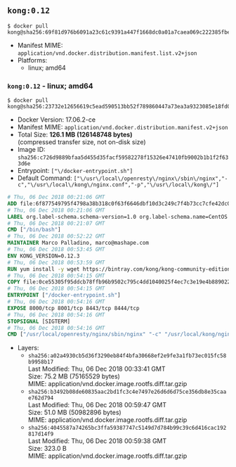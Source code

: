 ## `kong:0.12`

```console
$ docker pull kong@sha256:69f81d976b6091a23c61c9391a447f1668dc0a01a7caea069c222385fbeaa2d3
```

-	Manifest MIME: `application/vnd.docker.distribution.manifest.list.v2+json`
-	Platforms:
	-	linux; amd64

### `kong:0.12` - linux; amd64

```console
$ docker pull kong@sha256:23732e12656619c5ead590513bb52f789860447a73ea3a9323085e18fd0ee2c9
```

-	Docker Version: 17.06.2-ce
-	Manifest MIME: `application/vnd.docker.distribution.manifest.v2+json`
-	Total Size: **126.1 MB (126148748 bytes)**  
	(compressed transfer size, not on-disk size)
-	Image ID: `sha256:c726d9889bfaa5d455d35facf59582278f15326e47410fb9002b1b1f2f633d6e`
-	Entrypoint: `["\/docker-entrypoint.sh"]`
-	Default Command: `["\/usr\/local\/openresty\/nginx\/sbin\/nginx","-c","\/usr\/local\/kong\/nginx.conf","-p","\/usr\/local\/kong\/"]`

```dockerfile
# Thu, 06 Dec 2018 00:21:06 GMT
ADD file:6f877549795f4798a38b318c0f63f6646dbf10d3c249c7f4b73cc7cfe42dc0f5 in / 
# Thu, 06 Dec 2018 00:21:06 GMT
LABEL org.label-schema.schema-version=1.0 org.label-schema.name=CentOS Base Image org.label-schema.vendor=CentOS org.label-schema.license=GPLv2 org.label-schema.build-date=20181205
# Thu, 06 Dec 2018 00:21:07 GMT
CMD ["/bin/bash"]
# Thu, 06 Dec 2018 00:52:22 GMT
MAINTAINER Marco Palladino, marco@mashape.com
# Thu, 06 Dec 2018 00:53:45 GMT
ENV KONG_VERSION=0.12.3
# Thu, 06 Dec 2018 00:53:59 GMT
RUN yum install -y wget https://bintray.com/kong/kong-community-edition-rpm/download_file?file_path=centos/7/kong-community-edition-$KONG_VERSION.el7.noarch.rpm &&     yum clean all
# Thu, 06 Dec 2018 00:54:15 GMT
COPY file:0ce55305f95ddcb78ffb96b9502c795c4dd1040025f4ec7c3e19e4b889022b90 in /docker-entrypoint.sh 
# Thu, 06 Dec 2018 00:54:15 GMT
ENTRYPOINT ["/docker-entrypoint.sh"]
# Thu, 06 Dec 2018 00:54:16 GMT
EXPOSE 8000/tcp 8001/tcp 8443/tcp 8444/tcp
# Thu, 06 Dec 2018 00:54:16 GMT
STOPSIGNAL [SIGTERM]
# Thu, 06 Dec 2018 00:54:16 GMT
CMD ["/usr/local/openresty/nginx/sbin/nginx" "-c" "/usr/local/kong/nginx.conf" "-p" "/usr/local/kong/"]
```

-	Layers:
	-	`sha256:a02a4930cb5d36f3290eb84f4bfa30668ef2e9fe3a1fb73ec015fc58b9958b17`  
		Last Modified: Thu, 06 Dec 2018 00:33:41 GMT  
		Size: 75.2 MB (75165529 bytes)  
		MIME: application/vnd.docker.image.rootfs.diff.tar.gzip
	-	`sha256:b3492b08de60835aac2bd1fc3c4e7497e26d6d6d75ce356db8e35caae762d794`  
		Last Modified: Thu, 06 Dec 2018 00:59:47 GMT  
		Size: 51.0 MB (50982896 bytes)  
		MIME: application/vnd.docker.image.rootfs.diff.tar.gzip
	-	`sha256:4045587a74265bc3ffa59387747c5149d7d784b99c39c6d416cac192817d14f9`  
		Last Modified: Thu, 06 Dec 2018 00:59:38 GMT  
		Size: 323.0 B  
		MIME: application/vnd.docker.image.rootfs.diff.tar.gzip
